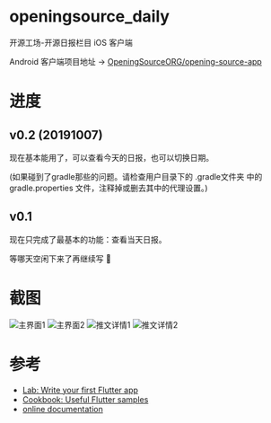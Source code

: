# openingsource_daily

开源工场-开源日报栏目 iOS 客户端

Android 客户端项目地址 -> [OpeningSourceORG/opening-source-app](https://github.com/OpeningSourceORG/opening-source-app)

# 进度

## v0.2 (20191007)

现在基本能用了，可以查看今天的日报，也可以切换日期。

(如果碰到了gradle那些的问题。请检查用户目录下的 .gradle文件夹 中的 gradle.properties 文件，注释掉或删去其中的代理设置。)

## v0.1

现在只完成了最基本的功能：查看当天日报。

等哪天空闲下来了再继续写 🤣

# 截图
![主界面1](./DEMO/DEMO1.png)
![主界面2](./DEMO/DEMO2.png)
![推文详情1](./DEMO/DEMO3.png)
![推文详情2](./DEMO/DEMO4.png)

# 参考
- [Lab: Write your first Flutter app](https://flutter.io/docs/get-started/codelab)
- [Cookbook: Useful Flutter samples](https://flutter.io/docs/cookbook)
- [online documentation](https://flutter.io/docs)
